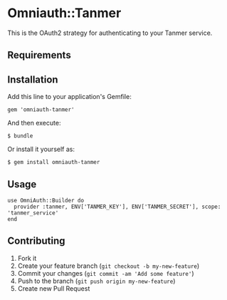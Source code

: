 # Omniauth::Tanmer

This is the OAuth2 strategy for authenticating to your Tanmer service.

## Requirements
 
## Installation

Add this line to your application's Gemfile:

    gem 'omniauth-tanmer'

And then execute:

    $ bundle

Or install it yourself as:

    $ gem install omniauth-tanmer

## Usage

    use OmniAuth::Builder do
      provider :tanmer, ENV['TANMER_KEY'], ENV['TANMER_SECRET'], scope: 'tanmer_service'
    end

## Contributing

1. Fork it
2. Create your feature branch (`git checkout -b my-new-feature`)
3. Commit your changes (`git commit -am 'Add some feature'`)
4. Push to the branch (`git push origin my-new-feature`)
5. Create new Pull Request
